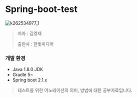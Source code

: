 # Spring-boot-test

![k262534977_1](https://user-images.githubusercontent.com/55838461/74007882-c53fd780-49c2-11ea-94c1-ca77c28c06aa.jpg)



> 저자 : 김영재
>
> 출판사 : 한빛미디어

### 개발 환경

- Java 1.8.0 JDK
- Gradle 5~
- Spring boot 2.1.x

> 테스트를 위한 어노테이션의 의미, 방법에 대한 공부자료입니다.

